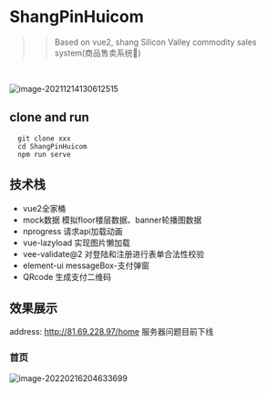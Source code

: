 # ShangPinHuicom
>>Based on vue2, shang Silicon Valley commodity sales system(商品售卖系统🍎)
<br/>

![image-20211214130612515](https://s2.loli.net/2021/12/14/EDROlcz6mA2Htf5.png)


## clone and run
```shell
  git clone xxx
  cd ShangPinHuicom
  npm run serve
```
## 技术栈
- vue2全家桶
- mock数据 模拟floor楼层数据、banner轮播图数据
- nprogress 请求api加载动画
- vue-lazyload 实现图片懒加载
- vee-validate@2 对登陆和注册进行表单合法性校验
- element-ui messageBox-支付弹窗
- QRcode 生成支付二维码

## 效果展示
address: http://81.69.228.97/home  服务器问题目前下线

### 首页
![image-20220216204633699](https://gitee.com/spencer1228/blog-img-address/raw/master/img/image-20220216204633699.png)

